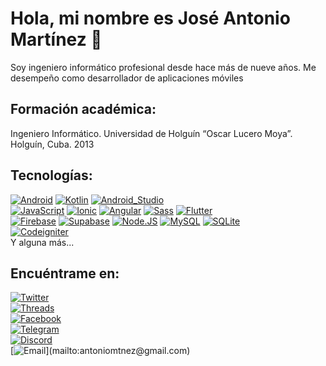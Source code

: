 # Hola, mi nombre es José Antonio Martínez 👋

<!--[![Discord](https://img.shields.io/discord/1017805766079553668?style=social&label=Discord&logo=discord)](https://discordapp.com/users/1017805766079553668/)
[![Twitter Follow](https://img.shields.io/twitter/follow/jantoniomtnez?style=social)](https://twitter.com/jantoniomtnez)
![GitHub Followers](https://img.shields.io/github/followers/antoniomtnez?style=social)
![GitHub Followers](https://img.shields.io/github/stars/antoniomtnez?style=social)-->

Soy ingeniero informático profesional desde hace más de nueve años. Me desempeño como desarrollador de aplicaciones móviles

## Formación académica:
Ingeniero Informático. Universidad de Holguín “Oscar Lucero Moya”. Holguín, Cuba. 2013 
</br>

## Tecnologías:
[![Android](https://img.shields.io/badge/Android-3DDC84?style=for-the-badge&logo=android&logoColor=white&labelColor=101010)]()
[![Kotlin](https://img.shields.io/badge/Kotlin-0095D5?style=for-the-badge&logo=kotlin&logoColor=white&labelColor=101010)]()
[![Android_Studio](https://img.shields.io/badge/Android_Studio-3DDC84?style=for-the-badge&logo=android-studio&logoColor=white&labelColor=101010)]()
</br>
[![JavaScript](https://img.shields.io/badge/JavaScript-F7DF1E?style=for-the-badge&logo=javascript&logoColor=white&labelColor=101010)]()
[![Ionic](https://img.shields.io/badge/Ionic-3880FF?style=for-the-badge&logo=ionic&logoColor=white&labelColor=101010)]()
[![Angular](https://img.shields.io/badge/Angular-DD0031?style=for-the-badge&logo=angular&logoColor=white&labelColor=101010)]()
[![Sass](https://img.shields.io/badge/Sass-CC6699?style=for-the-badge&logo=sass&logoColor=white&labelColor=101010)]()
[![Flutter](https://img.shields.io/badge/Flutter-54C5F8?style=for-the-badge&logo=flutter&logoColor=white&labelColor=101010)]()
</br>
[![Firebase](https://img.shields.io/badge/Firebase-FFCA28?style=for-the-badge&logo=firebase&logoColor=white&labelColor=101010)]()
[![Supabase](https://img.shields.io/badge/Supabase-37996B?style=for-the-badge&logo=supabase&logoColor=white&labelColor=101010)]()
[![Node.JS](https://img.shields.io/badge/Node.JS-339933?style=for-the-badge&logo=node.js&logoColor=white&labelColor=101010)]()
[![MySQL](https://img.shields.io/badge/MySQL-4479A1?style=for-the-badge&logo=mysql&logoColor=white&labelColor=101010)]()
[![SQLite](https://img.shields.io/badge/SQLite-003B57?style=for-the-badge&logo=sqlite&logoColor=white&labelColor=101010)]()
</br>
[![Codeigniter](https://img.shields.io/badge/Codeigniter-EF4223?style=for-the-badge&logo=codeigniter&logoColor=white&labelColor=101010)]()
</br>
Y alguna más...

## Encuéntrame en:


[![Twitter](https://img.shields.io/badge/Twitter-@jantoniomtnez-1DA1F2?style=for-the-badge&logo=twitter&logoColor=white&labelColor=101010)](https://twitter.com/jantoniomtnez)
</br>
[![Threads](https://img.shields.io/badge/Threads-@jantonio.mtnez-35363A?style=for-the-badge&logo=threads&logoColor=white&labelColor=101010)](https://threads.net/jantonio.mtnez)
</br>
[![Facebook](https://img.shields.io/badge/Facebook-@jantoniomtnez-1877F2?style=for-the-badge&logo=facebook&logoColor=white&labelColor=101010)](https://facebook.com/jantoniomtnez)
</br>
[![Telegram](https://img.shields.io/badge/Telegram-@AntonioMtnez-26A5E4?style=for-the-badge&logo=telegram&logoColor=white&labelColor=101010)](https://t.me/AntonioMtnez)
</br>
[![Discord](https://img.shields.io/badge/Discord-AntonioMartinez/6282-5865F2?style=for-the-badge&logo=discord&logoColor=white&labelColor=101010)](https://discordapp.com/users/1017805766079553668/)
</br>
[![Email](https://img.shields.io/badge/antoniomtnez@gmail.com-email_personal_(respuesta_lenta)-D14836?style=for-the-badge&logo=gmail&logoColor=white&labelColor=101010)](mailto:antoniomtnez@gmail.com)


